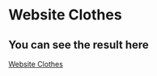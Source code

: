 # Website Clothes
## You can see the result here
[Website Clothes](https://bazarbairahat.github.io/Clothess/)
